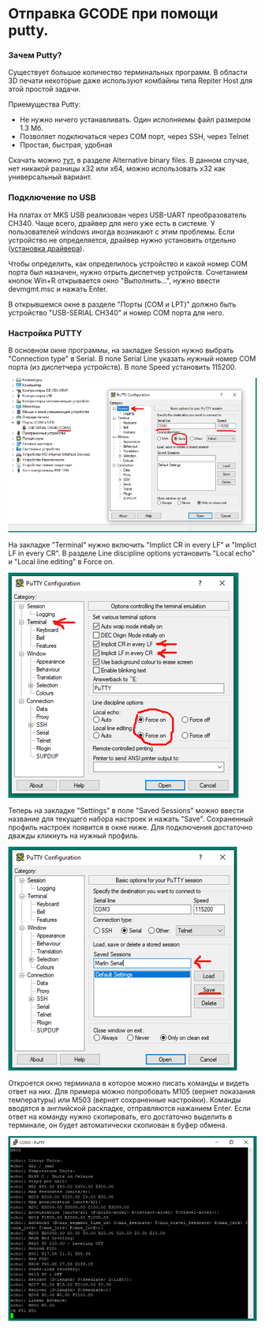 # Отправка GCODE при помощи putty.

### Зачем Putty?

Существует большое количество терминальных программ. В области 3D печати некоторые даже используют комбайны типа Repiter Host для этой простой задачи. 

Приемущества Putty:

* Не нужно ничего устанавливать. Один исполняемы файл размером 1.3 Мб.
* Позволяет подключаться через COM порт, через SSH, через Telnet
* Простая, быстрая, удобная

Скачать можно [тут](https://www.chiark.greenend.org.uk/~sgtatham/putty/latest.html), в разделе Alternative binary files. В данном случае, нет никакой разницы x32 или x64, можно использовать x32 как универсальный вариант.

### Подключение по USB

На платах от MKS USB реализован через USB-UART преобразователь CH340. Чаще всего, драйвер для него уже есть в системе. У пользователей windows иногда возникают с этим проблемы. Если устройство не определяется, драйвер нужно установить отдельно ([установка драйвера](http://wiki.amperka.ru/articles:driver-ch340)).

Чтобы определить, как определилось устройство и какой номер COM порта был назначен, нужно отрыть диспетчер устройств. Сочетанием кнопок Win+R открывается окно "Выполнить...", нужно ввести devmgmt.msc и нажать Enter.

В открывшемся окне в разделе "Порты (COM и LPT)" должно быть устройство "USB-SERIAL CH340" и номер COM порта для него.

### Настройка PUTTY

В основном окне программы, на закладке Session нужно выбрать "Connection type" в Serial. В поле Serial Line указать нужный номер COM порта (из диспетчера устройств). В поле Speed установить 115200.

![Serial settings](./Serial_settings.png)

На закладке "Terminal" нужно включить "Implict CR in every LF" и "Implict LF in every CR". В разделе Line discipline options установить "Local echo" и "Local line editing" в Force on.

![Terminal settings](./terminal_settings.png)

Теперь на закладке "Settings" в поле "Saved Sessions" можно ввести название для текущего набора настроек и нажать "Save". Сохраненный профиль настроек появится в окне ниже. Для подключения достаточно дважды кликнуть на нужный профиль.

![Save session](./save_session.png)

Откроется окно терминала в которое можно писать команды и видеть ответ на них. Для примера можно попробовать M105 (вернет показания температуры) или M503 (вернет сохраненные настройки). Команды вводятся в английской раскладке, отправляются нажанием Enter.
Если ответ на команду нужно скопировать, его достаточно выделить в терминале, он будет автоматически скопиован в буфер обмена.

![Terminal](./uart_terminal.png)




